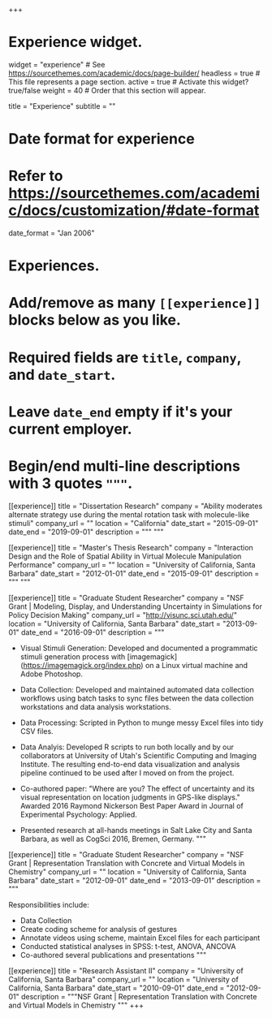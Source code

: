 +++
# Experience widget.
widget = "experience"  # See https://sourcethemes.com/academic/docs/page-builder/
headless = true  # This file represents a page section.
active = true  # Activate this widget? true/false
weight = 40  # Order that this section will appear.

title = "Experience"
subtitle = ""

# Date format for experience
#   Refer to https://sourcethemes.com/academic/docs/customization/#date-format
date_format = "Jan 2006"

# Experiences.
#   Add/remove as many `[[experience]]` blocks below as you like.
#   Required fields are `title`, `company`, and `date_start`.
#   Leave `date_end` empty if it's your current employer.
#   Begin/end multi-line descriptions with 3 quotes `"""`.

[[experience]]
  title = "Dissertation Research"
  company = "Ability moderates alternate strategy use during the mental rotation task with molecule-like stimuli"
  company_url = ""
  location = "California"
  date_start = "2015-09-01"
  date_end = "2019-09-01"
  description = """
  """
  
[[experience]]
  title = "Master's Thesis Research"
  company = "Interaction Design and the Role of Spatial Ability in Virtual Molecule Manipulation Performance"
  company_url = ""
  location = "University of California, Santa Barbara"
  date_start = "2012-01-01"
  date_end = "2015-09-01"
  description = """
  """
  
[[experience]]
  title = "Graduate Student Researcher"
  company = "NSF Grant | Modeling, Display, and Understanding Uncertainty in Simulations for Policy Decision Making"
  company_url = "http://visunc.sci.utah.edu/"
  location = "University of California, Santa Barbara"
  date_start = "2013-09-01"
  date_end = "2016-09-01"
  description = """
* Visual Stimuli Generation: Developed and documented a programmatic stimuli generation process with [imagemagick] (https://imagemagick.org/index.php) on a Linux virtual machine and Adobe Photoshop.
    
* Data Collection: Developed and maintained automated data collection workflows using batch tasks to sync files between the data collection workstations and data analysis workstations.
    
* Data Processing: Scripted in Python to munge messy Excel files into tidy CSV files.
   
* Data Analyis: Developed R scripts to run both locally and by our collaborators at University of Utah's Scientific Computing and Imaging Institute. The resulting end-to-end data visualization and analysis pipeline continued to be used after I moved on from the project.

* Co-authored paper: "Where are you? The effect of uncertainty and its visual representation on location judgments in GPS-like displays." Awarded 2016 Raymond Nickerson Best Paper Award in Journal of Experimental Psychology: Applied.
  
* Presented research at all-hands meetings in Salt Lake City and Santa Barbara, as well as CogSci 2016, Bremen, Germany.
  """

[[experience]]
  title = "Graduate Student Researcher"
  company = "NSF Grant | Representation Translation with Concrete and Virtual Models in Chemistry"
  company_url = ""
  location = "University of California, Santa Barbara"
  date_start = "2012-09-01"
  date_end = "2013-09-01"
  description = """
  
  Responsibilities include:
  
  * Data Collection
  * Create coding scheme for analysis of gestures
  * Annotate videos using scheme, maintain Excel files for each participant
  * Conducted statistical analyses in SPSS: t-test, ANOVA, ANCOVA
  * Co-authored several publications and presentations
  """
  
[[experience]]
  title = "Research Assistant II"
  company = "University of California, Santa Barbara"
  company_url = ""
  location = "University of California, Santa Barbara"
  date_start = "2010-09-01"
  date_end = "2012-09-01"
  description = """NSF Grant | Representation Translation with Concrete and Virtual Models in Chemistry
  """
+++
